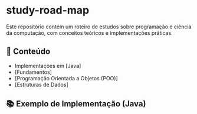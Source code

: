# study-road-map

Este repositório contém um roteiro de estudos sobre programação e ciência da computação, com conceitos teóricos e implementações práticas.

## 📌 Conteúdo
- Implementações em [Java]
- [Fundamentos]
- [Programação Orientada a Objetos (POO)]
- [Estruturas de Dados]

## 📚 Exemplo de Implementação (Java)
```java

